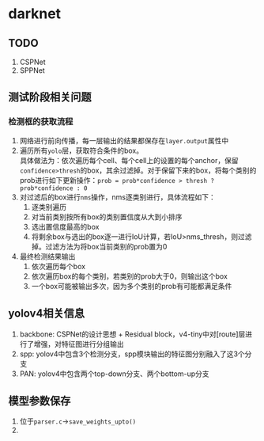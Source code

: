 # darknet

## TODO
1. CSPNet
2. SPPNet

## 测试阶段相关问题

### 检测框的获取流程
1. 网络进行前向传播，每一层输出的结果都保存在`layer.output`属性中
2. 遍历所有`yolo`层，获取符合条件的box。<br>
    具体做法为：依次遍历每个cell、每个cell上的设置的每个anchor，保留`confidence>thresh`的box，其余过滤掉。对于保留下来的box，将每个类别的prob进行如下更新操作：`prob = prob*confidence > thresh ? prob*confidence : 0`
3. 对过滤后的box进行`nms`操作，nms逐类别进行，具体流程如下：
   1. 逐类别遍历
   2. 对当前类别按所有box的类别置信度从大到小排序
   3. 选出置信度最高的box
   4. 将剩余box与选出的box逐一进行IoU计算，若IoU>nms_thresh，则过滤掉。过滤方法为将box当前类别的prob置为0
4. 最终检测结果输出
    1. 依次遍历每个box
    2. 依次遍历box的每个类别，若类别的prob大于0，则输出这个box
    3. 一个box可能被输出多次，因为多个类别的prob有可能都满足条件

## yolov4相关信息

1. backbone: CSPNet的设计思想 + Residual block，v4-tiny中对[route]层进行了增强，对特征图进行分组输出
2. spp: yolov4中包含3个检测分支，spp模块输出的特征图分别融入了这3个分支
3. PAN: yolov4中包含两个top-down分支、两个bottom-up分支

## 模型参数保存

1. 位于`parser.c`->`save_weights_upto()`
2.